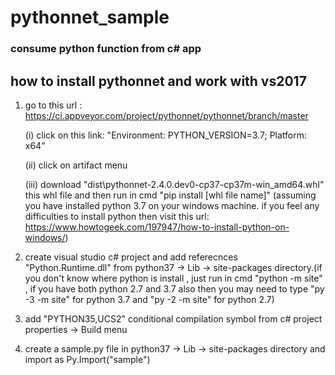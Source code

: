 # pythonnet_sample
### consume python function from c# app

how to install pythonnet and work with vs2017
-----------------------------------------------

1. go to this url : https://ci.appveyor.com/project/pythonnet/pythonnet/branch/master
   
     (i) click on this link:  "Environment: PYTHON_VERSION=3.7; Platform: x64"
	 
	 (ii) click on artifact menu
	 
	 (iii) download "dist\pythonnet-2.4.0.dev0-cp37-cp37m-win_amd64.whl" this whl file and then run in cmd "pip install [whl file name]" (assuming you have installed python 3.7 on your windows machine. if you feel any difficulties to install python then visit this url: https://www.howtogeek.com/197947/how-to-install-python-on-windows/)
	 
	 
2. create visual studio c# project and add referecnces "Python.Runtime.dll" from python37 -> Lib -> site-packages directory.(if you don't know where python is install , just run in cmd "python -m site" , if you have both python 2.7 and 3.7 also then you may need to type "py -3 -m site" for python 3.7 and "py -2 -m site" for python 2.7)

3. add "PYTHON35,UCS2" conditional compilation symbol from c# project properties -> Build menu

4. create a sample.py file in python37 -> Lib -> site-packages directory and import as  Py.Import("sample")
